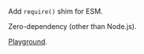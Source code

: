 Add `require()` shim for ESM.

Zero-dependency (other than Node.js).

[Playground](https://github.com/brillout/require-shim/tree/playground).
